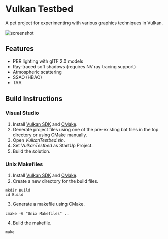 # Vulkan Testbed

A pet project for experimenting with various graphics techniques in Vulkan.

![screenshot](https://user-images.githubusercontent.com/3328360/68069386-f83d5400-fd5f-11e9-8c60-6c747b33b26b.png)

## Features
* PBR lighting with glTF 2.0 models
* Ray-traced soft shadows (requires NV ray tracing support)
* Atmospheric scattering
* SSAO (HBAO)
* TAA

## Build Instructions

### Visual Studio
1. Install [Vulkan SDK](https://www.lunarg.com/vulkan-sdk/) and [CMake](https://cmake.org/).
2. Generate project files using one of the pre-existing bat files in the top directory or using CMake manually.
3. Open *VulkanTestbed.sln*.
4. Set *VulkanTestbed* as StartUp Project.
5. Build the solution.

### Unix Makefiles
1. Install [Vulkan SDK](https://www.lunarg.com/vulkan-sdk/) and [CMake](https://cmake.org/).
2. Create a new directory for the build files.
```
mkdir Build
cd Build
```
3. Generate a makefile using CMake.
```
cmake -G "Unix Makefiles" ..
```
4. Build the makefile.
```
make
```